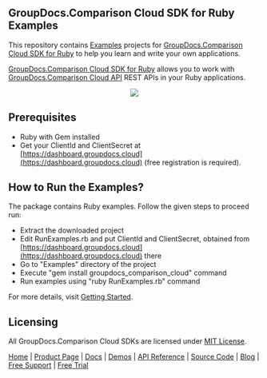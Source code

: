 ## GroupDocs.Comparison Cloud SDK for Ruby Examples
This repository contains [Examples](Examples) projects for [GroupDocs.Comparison Cloud SDK for Ruby](https://github.com/groupdocs-comparison-cloud/groupdocs-comparison-cloud-ruby) to help you learn and write your own applications.

[GroupDocs.Comparison Cloud SDK for Ruby](https://products.groupdocs.cloud/comparison/ruby) allows you to work with [GroupDocs.Comparison Cloud API](https://products.groupdocs.cloud/comparison) REST APIs in your Ruby applications.

<p align="center">
  <a title="Download complete GroupDocs.Comparison Cloud SDK Ruby Example source code" href="https://github.com/groupdocs-comparison-cloud/groupdocs-comparison-cloud-ruby-samples/archive/master.zip">
	<img src="https://raw.github.com/AsposeExamples/java-examples-dashboard/master/images/downloadZip-Button-Large.png" />
  </a>
</p>

## Prerequisites

+ Ruby with Gem installed
+ Get your ClientId and ClientSecret at [https://dashboard.groupdocs.cloud](https://dashboard.groupdocs.cloud) (free registration is required).

## How to Run the Examples?

The package contains Ruby examples. Follow the given steps to proceed run:

* Extract the downloaded project
* Edit RunExamples.rb and put ClientId and ClientSecret, obtained from [https://dashboard.groupdocs.cloud](https://dashboard.groupdocs.cloud) there
* Go to "Examples" directory of the project
* Execute "gem install groupdocs_comparison_cloud" command
* Run examples using "ruby RunExamples.rb" command

For more details, visit  [Getting Started](https://docs.groupdocs.cloud/comparison/getting-started/).

## Licensing
All GroupDocs.Comparison Cloud SDKs are licensed under [MIT License](LICENSE).

[Home](https://www.groupdocs.cloud/) | [Product Page](https://products.groupdocs.cloud/comparison/ruby) | [Docs](https://docs.groupdocs.cloud/comparison/) | [Demos](https://products.groupdocs.app/comparison/family) | [API Reference](https://apireference.groupdocs.cloud/comparison/) | [Source Code](https://github.com/groupdocs-comparison-cloud/groupdocs-comparison-cloud-ruby) | [Blog](https://blog.groupdocs.cloud/category/comparison/) | [Free Support](https://forum.groupdocs.cloud/c/comparison) | [Free Trial](https://purchase.groupdocs.cloud/trial)
